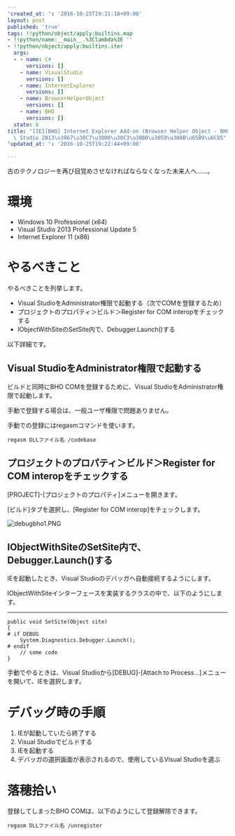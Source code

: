 ```yaml
---
'created_at: ': '2016-10-25T19:21:18+09:00'
layout: post
published: 'true'
tags: !!python/object/apply:builtins.map
- !!python/name:__main__.%3Clambda%3E ''
- !!python/object/apply:builtins.iter
  args:
  - - name: C#
      versions: []
    - name: VisualStudio
      versions: []
    - name: InternetExplorer
      versions: []
    - name: BrowserHelperObject
      versions: []
    - name: BHO
      versions: []
  state: 0
title: "[IE][BHO] Internet Explorer Add-on (Browser Helper Object - BHO)\u3092Visual\
  \ Studio 2013\u3067\u30C7\u30D0\u30C3\u30B0\u3059\u308B\u65B9\u6CD5"
'updated_at: ': '2016-10-25T19:22:44+09:00'

---
```

古のテクノロジーを再び目覚めさせなければならなくなった未来人へ……。  
  
# 環境  
  
- Windows 10 Professional (x64)  
- Visual Studio 2013 Professional Update 5  
- Internet Explorer 11 (x86)  
  
# やるべきこと  
  
やるべきことを列挙します。  
  
- Visual StudioをAdministrator権限で起動する（次でCOMを登録するため）  
- プロジェクトのプロパティ＞ビルド＞Register for COM interopをチェックする  
- IObjectWithSiteのSetSite内で、Debugger.Launch()する  
  
  
以下詳細です。  
  
## Visual StudioをAdministrator権限で起動する  
  
ビルドと同時にBHO COMを登録するために、Visual StudioをAdministrator権限で起動します。  
  
手動で登録する場合は、一般ユーザ権限で問題ありません。  
  
手動での登録にはregasmコマンドを使います。  
  
```
regasm DLLファイル名 /codebase
```  
  
## プロジェクトのプロパティ＞ビルド＞Register for COM interopをチェックする  
  
[PROJECT]-[プロジェクトのプロパティ]メニューを開きます。  
  
[ビルド]タブを選択し、[Register for COM interop]をチェックします。  
  
![debugbho1.PNG](/assets/images/48e756bf-2c27-bf5d-0896-d37e659ba0d6.png)  
  
## IObjectWithSiteのSetSite内で、Debugger.Launch()する  
  
IEを起動したとき、Visual Studioのデバッガへ自動接続するようにします。  
  
IObjectWithSiteインターフェースを実装するクラスの中で、以下のようにします。  
  
****  
```csharp:
public void SetSite(Object site)
{
# if DEBUG
    System.Diagnostics.Debugger.Launch();
# endif
    // some code
}
```  
  
手動でやるときは、Visual Studioから[DEBUG]-[Attach to Process...]メニューを開いて、IEを選択します。  
  
  
# デバッグ時の手順  
  
1. IEが起動していたら終了する  
2. Visual Studioでビルドする  
3. IEを起動する  
4. デバッガの選択画面が表示されるので、使用しているVisual Studioを選ぶ  
  
# 落穂拾い  
  
登録してしまったBHO COMは、以下のようにして登録解除できます。  
  
```
regasm DLLファイル名 /unregister
```  
